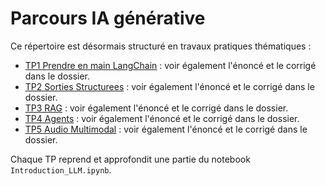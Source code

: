 # Parcours IA générative

Ce répertoire est désormais structuré en travaux pratiques thématiques :

- [TP1 Prendre en main LangChain](TP1_Prendre_en_main_LangChain/TP1_Prendre_en_main_LangChain.ipynb) : voir également l'énoncé et le corrigé dans le dossier.
- [TP2 Sorties Structurees](TP2_Sorties_Structurees/TP2_Sorties_Structurees.ipynb) : voir également l'énoncé et le corrigé dans le dossier.
- [TP3 RAG](TP3_RAG/TP3_RAG.ipynb) : voir également l'énoncé et le corrigé dans le dossier.
- [TP4 Agents](TP4_Agents/TP4_Agents.ipynb) : voir également l'énoncé et le corrigé dans le dossier.
- [TP5 Audio Multimodal](TP5_Audio_Multimodal/TP5_Audio_Multimodal.ipynb) : voir également l'énoncé et le corrigé dans le dossier.

Chaque TP reprend et approfondit une partie du notebook `Introduction_LLM.ipynb`.
